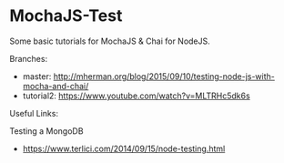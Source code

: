 # MochaJS-Test

Some basic tutorials for MochaJS & Chai for NodeJS.

Branches:

* master: http://mherman.org/blog/2015/09/10/testing-node-js-with-mocha-and-chai/
* tutorial2: https://www.youtube.com/watch?v=MLTRHc5dk6s

Useful Links:

Testing a MongoDB
* https://www.terlici.com/2014/09/15/node-testing.html
